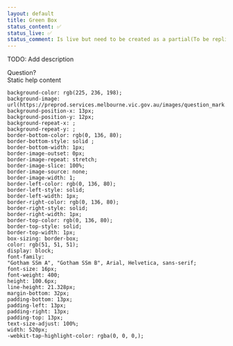 ```yaml
---
layout: default
title: Green Box
status_content: ✅
status_live: ✅
status_comment: Is live but need to be created as a partial(To be replicated as colours currently does)
---
```

TODO: Add description

<div class="dci">
    <div class="dci-block-longer">
        <aside class="static-help-container" style=" background-image: url(img/question_mark.png);">
            <div class="static-help-heading" >
                Question?
            </div>
            <div class="static-help-content" >
              Static help content
            </div>
        </aside>
    </div>
</div>


```
background-color: rgb(225, 236, 198);
background-image: url(https://preprod.services.melbourne.vic.gov.au/images/question_mark.png);
background-position-x: 13px;
background-position-y: 12px;
background-repeat-x: ;
background-repeat-y: ;
border-bottom-color: rgb(0, 136, 80);
border-bottom-style: solid ;
border-bottom-width: 1px;
border-image-outset: 0px;
border-image-repeat: stretch;
border-image-slice: 100%;
border-image-source: none;
border-image-width: 1;
border-left-color: rgb(0, 136, 80);
border-left-style: solid;
border-left-width: 1px;
border-right-color: rgb(0, 136, 80);
border-right-style: solid;
border-right-width: 1px;
border-top-color: rgb(0, 136, 80);
border-top-style: solid;
border-top-width: 1px;
box-sizing: border-box;
color: rgb(51, 51, 51);
display: block;
font-family:
"Gotham SSm A", "Gotham SSm B", Arial, Helvetica, sans-serif;
font-size: 16px;
font-weight: 400;
height: 100.6px;
line-height: 21.328px;
margin-bottom: 32px;
padding-bottom: 13px;
padding-left: 13px;
padding-right: 13px;
padding-top: 13px;
text-size-adjust: 100%;
width: 520px;
-webkit-tap-highlight-color: rgba(0, 0, 0,);

```
